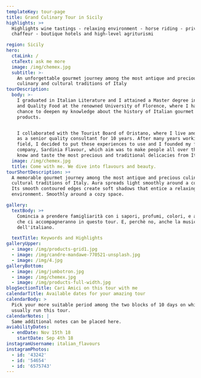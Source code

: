 ```yaml
---
templateKey: tour-page
title: Grand Culinary Tour in Sicily
highlights: >+
  Highlights wine tastings - relaxing environment - horse riding - private
  chaffeur - boutique hotels and high-level agriturismi

region: Sicily
hero:
  ctaLink: /
  ctaText: ask me more
  image: /img/chemex.jpg
  subtitle: >-
    An unforgettable gourmet journey among the most antique and precious
    culinary and cultural traditions of Italy
tourDescription:
  body: >-
    I graduated in Italian Literature and I attained a Master degree in Gourmet
    and Quality Food at the renowned University of Florence, where I had the
    chance to deepen my knowledge about the history of Italian gourmet culture
    products. 


    I collaborated with the Tourist Board of Oristano, where I live and I worked
    as a senior quality consultant for 10 years. After many years working in the
    field, I decided to put these experiences to use and I founded my first own
    company, Sardinia Flavour, which aim was to make people all over the world
    know and taste the most precious and traditional delicacies from Italy.
  image: /img/chemex.jpg
  title: Come with me. We dive into flavours and beauty.
tourShortDescription: >+
  A memorable gourmet journey among the most antique and precious culinary and
  cultural traditions of Italy. Aura spreads light smoothly around a cozy space.
  Its smooth contoured edges create soft shadows that entice a relaxing
  environment. Smoothly around a cozy space.

gallery:
  textBody: >+
    Comincia a prendere famigliarità con i sapori, profumi, colori, e attività
    che ci accompagneranno in questo tour. E, perchè no, anche la musicalità
    dell'italiano.

  textTitle: Keywords and Highlights
galleryUpper:
  - image: /img/products-grid1.jpg
  - image: /img/candre-mandawe-770521-unsplash.jpg
  - image: /img/4.jpg
galleryBottom:
  - image: /img/jumbotron.jpg
  - image: /img/chemex.jpg
  - image: /img/products-full-width.jpg
blogSectionTitle: Cari Amici on this tour with me
calendarTitle: Available dates for your amazing tour
calendarBody: >
  Pick your more suitable period among the two blocks of 10 days on which I
  usually run this tour.
calendarNotes: |
  Same additional notes can be placed here.
aviabilityDates:
  - endDate: Nov 15th 18
    startDate: Sep 4th 18
instagramUsername: italian_flavours
instagramPhotos:
  - id: '43242'
  - id: '54654'
  - id: '6575743'
---
```


